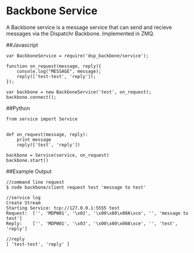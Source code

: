 # Backbone Service

A Backbone service is a message service that can send and recieve messages via the Dispatchr Backbone. Implemented in ZMQ.

##Javascript

```
var BackboneService = require('dsp_backbone/service');

function on_request(message, reply){
	console.log("MESSAGE", message);
	reply(['test-test', 'reply']);
});

var backbone = new BackboneService('test', on_request);
backbone.connect();

```

##Python

```
from service import Service


def on_request(message, reply):
	print message
	reply(['test', 'reply'])

backbone = Service(service, on_request)
backbone.start()

```

##Example Output
```
//command line request
$ node backbone/client request test 'message to test'

//service log
Create Stream
Starting Service: tcp://127.0.0.1:5555 test
Request:  ['', 'MDPW01', '\x02', '\x00\x80\x00A\xce', '', 'message to test']
Reply:    ['', 'MDPW01', '\x03', '\x00\x80\x00A\xce', '', 'test', 'reply']

//reply
[ 'test-test', 'reply' ]

```
